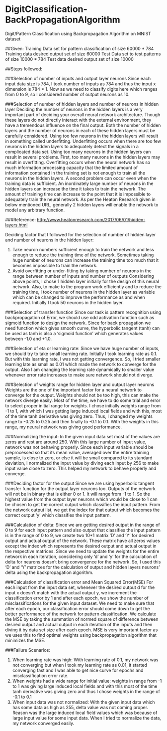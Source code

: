 # DigitClassification-BackPropagationAlgorithm
Digit/Pattern Classification using Backpropagation Algorithm on MNIST dataset

##Given: 
Training Data set for pattern classification of size 60000 * 784
Training data desired output set of size 60000
Test Data set to test patterns of size 10000 * 784
Test data desired output set of size 10000

##Steps followed:

###Selection of number of inputs and output layer neurons
Since each input data size is 784, I took number of inputs as 784 and thus the input x dimension is 784 * 1. Now as we need to classify digits here which ranges from 0 to 9, so I considered number of output neurons as 10. 

###Selection of number of hidden layers and number of neurons in hidden layer
Deciding the number of neurons in the hidden layers is a very important part of deciding your overall neural network architecture. Though these layers do not directly interact with the external environment, they have a tremendous influence on the final output. Both the number of hidden layers and the number of neurons in each of these hidden layers must be carefully considered.
Using too few neurons in the hidden layers will result in something called underfitting. Underfitting occurs when there are too few neurons in the hidden layers to adequately detect the signals in a complicated data set.
Using too many neurons in the hidden layers can result in several problems. First, too many neurons in the hidden layers may result in overfitting. Overfitting occurs when the neural network has so much information processing capacity that the limited amount of information contained in the training set is not enough to train all the neurons in the hidden layers. A second problem can occur even when the training data is sufficient. An inordinately large number of neurons in the hidden layers can increase the time it takes to train the network. The amount of training time can increase to the point that it is impossible to adequately train the neural network. 
As per the Heaton Research given in below mentioned URL, generally 2 hidden layers will enable the network to model any arbitrary function.

###Reference: http://www.heatonresearch.com/2017/06/01/hidden-layers.html

Deciding factor that I followed for the selection of number of hidden layer and number of neurons in the hidden layer:
1.	Take neuron numbers sufficient enough to train the network and less enough to reduce the training time of the network. Sometimes taking huge number of neurons can increase the training time too much that it becomes impossible to train the network.
2.	Avoid overfitting or under-fitting by taking number of neurons in the range between number of inputs and number of outputs 
Considering above points, I chose 1 hidden layer initially for the design of this neural network. Also, to make to the program work efficiently and to reduce the training time, I took number of neurons in the hidden layer as variable which can be changed to improve the performance as and when required. Initially I took 50 neurons in the hidden layer.

###Selection of transfer function 
Since our task is pattern recognition using backpropagation of Error, we should use odd activation function such as sigmoid function to design the network. Since for back propagation we need function which gives smooth curve, the hyperbolic tangent (tanh) can be used as tanh is also a ‘sigmoid function’ which generates values between -1.0 and +1.0.

###Selection of eta or learning rate: 
Since we have huge number of inputs, we should try to take small learning rate. Initially I took learning rate as 0.1. But with this learning rate, I was not getting convergence. So, I tried smaller learning late as small as 0.01 which made the network to converge for the output. Also I am changing the learning rate dynamically to smaller value whenever error rate increases to make sure network should not diverge.

###Selection of weights range for hidden layer and output layer neurons
Weights are the one of the important factor for a neural network to converge for the output. Weights should not be too high, this can make the network diverge easily. Most of the time, we have to do some trial and error to select proper initial range for weights. I chose initially weights range from -1 to 1, with which I was getting large induced local fields and with this, most of the time tanh derivative was giving zero. Thus, I changed my weights range to -0.25 to 0.25 and then finally to -0.1 to 0.1. With the weights in this range, my neural network was giving good performance.

###Normalizing the input: 
In the given input data set most of the values are zeros and rest are around 250. With this large number of input value, network was not behaving properly.
Since each input variable should be preprocessed so that its mean value, averaged over the entire training sample, is close to zero, or else it will be small compared to its standard deviation, I normalized the input value by diving each input by 256 to make input value close to zero. This helped my network to behave properly and converge. 

###Deciding factor for the output
Since we are using hyperbolic tangent transfer function for the output layer neurons too. Outputs of the network will not be in binary that is either 0 or 1. It will range from -1 to 1. So the highest value from the output layer neurons which would be close to 1 can be chosen to get the correct output which classifies the input pattern. From the network output list, we get the index for that output which becomes the correct output ‘y’ which classifies the input pattern.

###Calculation of delta:
Since we are getting desired output in the range of 0 to 9 for each input pattern and also output that classifies the input pattern is in the range of 0 to 9, we create two 10*1 matrix ‘D’ and ‘Y’ for desired output and actual output of the network. These matrix have all zeros values except the index which represents the desired output and actual output in the respective matrices. Since we need to update the weights for the entire network in each iteration, considering only ‘d’ and ‘y’ for the calculation of delta for neurons doesn’t bring convergence for the network. So, I used this ‘D’ and ‘Y’ matrices for the calculation of output and hidden layers neurons’ delta using the backpropagation algorithm.

###Calculation of classification error and Mean Squared Error(MSE)
For each input from the input data set, whenever the desired output d for the input x doesn’t match with the actual output y, we increment the classification error by 1 and after each epoch, we show the number of misclassifications for the given input dataset. We need to make sure that after each epoch, our classification error should come down to get the better performance of the network for pattern classification. 
We calculate the MSE by taking the summation of normed square of difference between desired output and actual output in each iteration of the inputs and then diving it by data set size after each epoch. MSE is very important factor as we uses this to find optimal weights using backpropagation algorithm that minimizes the MSE.

###Failure Scenarios:
1.	When learning rate was high: With learning rate of 0.1, my network was not converging but when I took my learning rate as 0.01, it started converging fast and I was able to get nice curve for epochs and misclassification error rate.
2.	When weights had a wide range for initial value: weights in range from -1 to 1 was giving large induced local fields and with this most of the time tanh derivative was giving zero and thus I chose weights in the range of -0.1 to 0.1
3.	When input data was not normalized: With the given input data which has some data as high as 255, delta value was not coming proper. Reason was the large induced local field values which was because of large input value for some input data. When I tried to normalize the data, my network converged easily.

